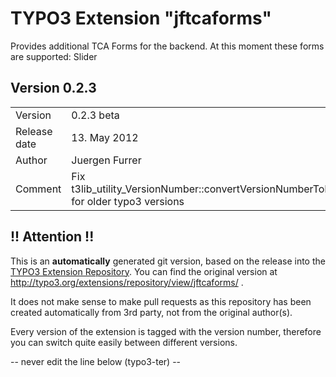 # TYPO3 Extension "jftcaforms"
Provides additional TCA Forms for the backend. At this moment these forms are supported: Slider

## Version 0.2.3




<table>
	<tr><td>Version</td><td>0.2.3 beta</td></tr>
	<tr><td>Release date</td><td>13. May 2012</td></tr>
	<tr><td>Author</td><td>Juergen Furrer</td></tr>
	<tr><td>Comment</td><td>Fix t3lib_utility_VersionNumber::convertVersionNumberToInteger for older typo3 versions</td></tr>
</table>

## !! Attention !!
This is an **automatically** generated git version, based on the release into the [TYPO3 Extension Repository](http://www.typo3.org/extensions/).
You can find the original version at http://typo3.org/extensions/repository/view/jftcaforms/ .

It does not make sense to make pull requests as this repository has been created automatically from 3rd party, not from the original author(s).

Every version of the extension is tagged with the version number, therefore you can switch quite easily between different versions.


-- never edit the line below (typo3-ter) --